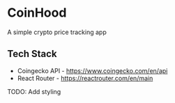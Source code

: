 # CoinHood

A simple crypto price tracking app

## Tech Stack

- Coingecko API - https://www.coingecko.com/en/api
- React Router - https://reactrouter.com/en/main

TODO: Add styling
